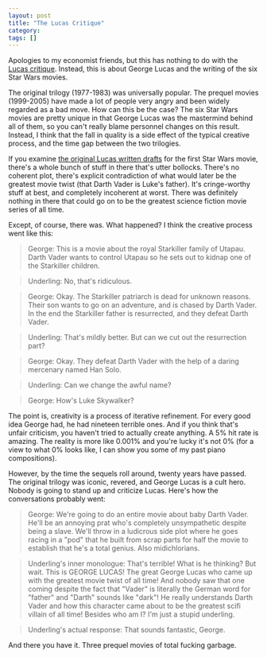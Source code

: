 ```yaml
---
layout: post
title: "The Lucas Critique"
category: 
tags: []
---
```


Apologies to my economist friends, but this has nothing to do with the
[Lucas
critique](http://en.wikipedia.org/wiki/Lucas_critique). Instead, this
is about George Lucas and the writing of the six Star Wars movies.

The original trilogy (1977-1983) was universally popular. The prequel
movies (1999-2005) have made a lot of people very angry and been
widely regarded as a bad move. How can this be the case? The six Star
Wars movies are pretty unique in that George Lucas was the mastermind
behind all of them, so you can't really blame personnel changes on
this result. Instead, I think that the fall in quality is a side
effect of the typical creative process, and the time gap between the
two trilogies.

If you examine [the original Lucas written
drafts](http://starwars.wikia.com/wiki/The_Star_Wars:_Rough_Draft) for
the first Star Wars movie, there's a whole bunch of stuff in there
that's utter bollocks. There's no coherent plot, there's explicit
contradiction of what would later be the greatest movie twist (that
Darth Vader is Luke's father). It's cringe-worthy stuff at best, and
completely incoherent at worst. There was definitely nothing in there
that could go on to be the greatest science fiction movie series of
all time.

Except, of course, there was. What happened? I think the creative
process went like this:

> George: This is a movie about the royal Starkiller family of
> Utapau. Darth Vader wants to control Utapau so he sets out to
> kidnap one of the Starkiller children.

> Underling: No, that's ridiculous.

> George: Okay. The Starkiller patriarch is dead for unknown
> reasons. Their son wants to go on an adventure, and is chased by
> Darth Vader. In the end the Starkiller father is resurrected, and
> they defeat Darth Vader.

> Underling: That's mildly better. But can we cut out the resurrection
> part?

> George: Okay. They defeat Darth Vader with the help of a daring
> mercenary named Han Solo.

> Underling: Can we change the awful name?

> George: How's Luke Skywalker?

The point is, creativity is a process of iterative refinement. For
every good idea George had, he had nineteen terrible ones. And if you
think that's unfair criticism, you haven't tried to actually create
anything. A 5% hit rate is amazing. The reality is more like 0.001%
and you're lucky it's not 0% (for a view to what 0% looks like, I can
show you some of my past piano compositions).

However, by the time the sequels roll around, twenty years have
passed. The original trilogy was iconic, revered, and George Lucas is
a cult hero. Nobody is going to stand up and criticize Lucas. Here's
how the conversations probably went:

> George: We're going to do an entire movie about baby Darth
> Vader. He'll be an annoying prat who's completely unsympathetic
> despite being a slave. We'll throw in a ludicrous side plot where he
> goes racing in a "pod" that he built from scrap parts for half the
> movie to establish that he's a total genius. Also midichlorians.

> Underling's inner monologue: That's terrible! What is he thinking?
> But wait. This is GEORGE LUCAS! The great George Lucas who came up
> with the greatest movie twist of all time! And nobody saw that one
> coming despite the fact that "Vader" is literally the German word
> for "father" and "Darth" sounds like "dark"! He really understands
> Darth Vader and how this character came about to be the greatest
> scifi villain of all time! Besides who am I? I'm just a stupid
> underling.

> Underling's actual response: That sounds fantastic, George.


And there you have it. Three prequel movies of total fucking garbage.
